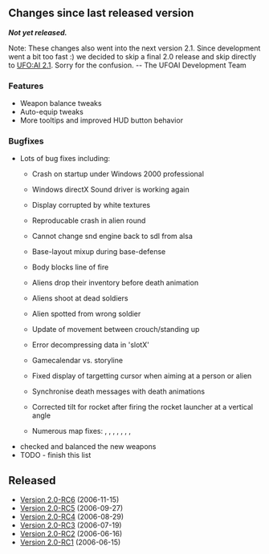 ## Changes since last released version

***Not yet released.***

Note: These changes also went into the next version 2.1. Since
development went a bit too fast :) we decided to skip a final 2.0
release and skip directly to [UFO:AI 2.1](Changelog/2.1 "wikilink").
Sorry for the confusion. -- The UFOAI Development Team

### Features

- Weapon balance tweaks
- Auto-equip tweaks
- More tooltips and improved HUD button behavior

### Bugfixes

- Lots of bug fixes including:
  - Crash on startup under Windows 2000 professional

  - Windows directX Sound driver is working again

  - Display corrupted by white textures

  - Reproducable crash in alien round

  - Cannot change snd engine back to sdl from alsa

  - Base-layout mixup during base-defense

  - Body blocks line of fire

  - Aliens drop their inventory before death animation

  - Aliens shoot at dead soldiers

  - Alien spotted from wrong soldier

  - Update of movement between crouch/standing up

  - Error decompressing data in 'slotX'

  - Gamecalendar vs. storyline

  - Fixed display of targetting cursor when aiming at a person or alien

  - Synchronise death messages with death animations

  - Corrected tilt for rocket after firing the rocket launcher at a
    vertical angle

  - Numerous map fixes: , , , , , , ,
- checked and balanced the new weapons
- TODO - finish this list

## Released

- [Version 2.0-RC6](Changelog/2.0-RC6 "wikilink") (2006-11-15)
- [Version 2.0-RC5](Changelog/2.0-RC5 "wikilink") (2006-09-27)
- [Version 2.0-RC4](Changelog/2.0-RC4 "wikilink") (2006-08-29)
- [Version 2.0-RC3](Changelog/2.0-RC3 "wikilink") (2006-07-19)
- [Version 2.0-RC2](Changelog/2.0-RC2 "wikilink") (2006-06-16)
- [Version 2.0-RC1](Changelog/2.0-RC1 "wikilink") (2006-06-15)